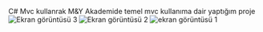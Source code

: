 C# Mvc kullanrak M&Y Akademide temel mvc kullanıma dair yaptığım proje
![Ekran görüntüsü 3](https://github.com/user-attachments/assets/3ed7ae8b-4d82-476d-98b3-ed1658e4317b)
![Ekran görüntüsü 2](https://github.com/user-attachments/assets/c14d0be5-2b11-4159-91c6-a2ff12b7ddb0)
![ekran görüntüsü 1](https://github.com/user-attachments/assets/d5099e5d-b34f-446d-b73f-49b1e6259411)
